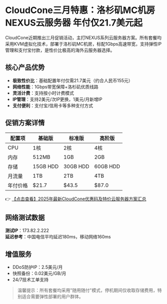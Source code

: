 # CloudCone三月特惠：洛杉矶MC机房NEXUS云服务器 年付仅21.7美元起

CloudCone近期推出三月促销活动，主打NEXUS系列云服务器方案。所有套餐均采用KVM虚拟化技术，部署于洛杉矶MC机房，标配1Gbps高速带宽，支持弹性IP管理和支付宝付款，是性价比极高的海外云服务器选择。

## 核心产品优势

- **极致性价比**：基础配置年付仅需21.7美元（约合人民币155元）
- **网络性能**：1Gbps带宽保障+洛杉矶优质线路
- **灵活计费**：支持按小时计费模式
- **IP管理**：支持2美元/次IP更换，1美元/月新增IP
- **支付便利**：支付宝/信用卡等多种支付方式

## 促销方案详情

| 配置项       | 基础版       | 标准版       | 高阶版       |
|--------------|-------------|-------------|-------------|
| CPU          | 1核         | 2核         | 4核         |
| 内存         | 512MB       | 1GB         | 2GB         |
| 存储         | 15GB HDD    | 30GB HDD    | 60GB HDD    |
| 月流量       | 1TB         | 2TB         | 4TB         |
| 年付价格     | $21.7       | $43.5       | $87.0       |

👉 [【点击查看】2025年最新CloudCone优惠码及特价云服务器方案汇总](https://bit.ly/Cloudcone)

## 网络测试数据

**测试IP**：173.82.2.222  
**延迟参考**：中国电信平均延迟180ms，移动网络160ms

## 增值服务

- DDoS防护IP：2.5美元/月
- 快照备份：0.02美元/GB/月
- 24/7技术工单支持

> 温馨提示：所有套餐均采用"随用随付"模式，停机期间仅收取存储费用，特别适合需要弹性部署的用户群体。